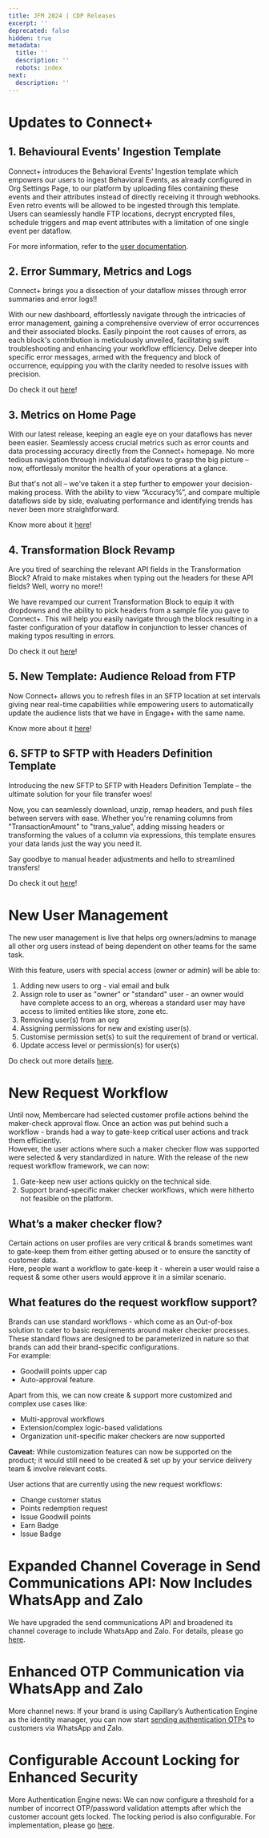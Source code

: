 ```yaml
---
title: JFM 2024 | CDP Releases
excerpt: ''
deprecated: false
hidden: true
metadata:
  title: ''
  description: ''
  robots: index
next:
  description: ''
---
```

# Updates to Connect+

## 1. Behavioural Events' Ingestion Template

Connect+ introduces the Behavioral Events' Ingestion template which empowers our users to ingest Behavioral Events, as already configured in Org Settings Page, to our platform by uploading files containing these events and their attributes instead of directly receiving it through webhooks. Even retro events will be allowed to be ingested through this template. Users can seamlessly handle FTP locations, decrypt encrypted files, schedule triggers and map event attributes with a limitation of one single event per dataflow.

For more information, refer to the [user documentation](ttps://docs.capillarytech.com/docs/behavioural-events-ingestion).

## 2. Error Summary, Metrics and Logs

Connect+ brings you a dissection of your dataflow misses through error summaries and error logs!!

With our new dashboard, effortlessly navigate through the intricacies of error management, gaining a comprehensive overview of error occurrences and their associated blocks. Easily pinpoint the root causes of errors, as each block's contribution is meticulously unveiled, facilitating swift troubleshooting and enhancing your workflow efficiency. Delve deeper into specific error messages, armed with the frequency and block of occurrence, equipping you with the clarity needed to resolve issues with precision.

Do check it out [here](https://docs.capillarytech.com/docs/analyse-dataflow-performance)!

## 3. Metrics on Home Page

With our latest release, keeping an eagle eye on your dataflows has never been easier. Seamlessly access crucial metrics such as error counts and data processing accuracy directly from the Connect+ homepage. No more tedious navigation through individual dataflows to grasp the big picture – now, effortlessly monitor the health of your operations at a glance.

But that's not all – we've taken it a step further to empower your decision-making process. With the ability to view “Accuracy%”, and compare multiple dataflows side by side, evaluating performance and identifying trends has never been more straightforward.

Know more about it [here](https://docs.capillarytech.com/docs/connectplus_getting_started#analyze-dataflow-performance)!

## 4. Transformation Block Revamp

Are you tired of searching the relevant API fields in the Transformation Block? Afraid to make mistakes when typing out the headers for these API fields? Well, worry no more!!

We have revamped our current Transformation Block to equip it with dropdowns and the ability to pick headers from a sample file you gave to Connect+. This will help you easily navigate through the block resulting in a faster configuration of your dataflow in conjunction to lesser chances of making typos resulting in errors. 

Do check it out [here](https://docs.capillarytech.com/docs/configure-actions#transform-data)!

## 5. New Template: Audience Reload from FTP

Now Connect+ allows you to refresh files in an SFTP location at set intervals giving near real-time capabilities while empowering users to automatically update the audience lists that we have in Engage+ with the same name.

Know more about it [here](https://docs.capillarytech.com/docs/audience-reload-from-ftp)!

## 6. SFTP to SFTP with Headers Definition Template

Introducing the new SFTP to SFTP with Headers Definition Template – the ultimate solution for your file transfer woes! 

Now, you can seamlessly download, unzip, remap headers, and push files between servers with ease. Whether you're renaming columns from "TransactionAmount" to "trans\_value", adding missing headers or transforming the values of a column via expressions, this template ensures your data lands just the way you need it. 

Say goodbye to manual header adjustments and hello to streamlined transfers!

Do check it out [here](https://docs.capillarytech.com/docs/sftp-to-sftp-with-headers-definition)!

# New User Management

The new user management is live that helps org owners/admins to manage all other org users instead of being dependent on other teams for the same task. 

With this feature, users with special access (owner or admin) will be able to:

1. Adding new users to org - vial email and bulk
2. Assign role to user as "owner" or "standard" user - an owner would have complete access to an org, whereas a standard user may have access to limited entities like store, zone etc. 
3. Removing user(s) from an org
4. Assigning permissions for new and existing user(s).
5. Customise permission set(s) to suit the requirement of brand or vertical.
6. Update access level or permission(s) for user(s)

Do check out more details [here](https://docs.capillarytech.com/docs/onboard-intouch-users).

# New Request Workflow

Until now, Membercare had selected customer profile actions behind the maker-check approval flow. Once an action was put behind such a workflow - brands had a way to gate-keep critical user actions and track them efficiently.\
However, the user actions where such a maker checker flow was supported were selected & very standardized in nature. With the release of the new request workflow framework, we can now: 

1. Gate-keep new user actions quickly on the technical side.
2. Support brand-specific maker checker workflows, which were hitherto not feasible on the platform.

## What’s a maker checker flow?

Certain actions on user profiles are very critical & brands sometimes want to gate-keep them from either getting abused or to ensure the sanctity of customer data.\
Here, people want a workflow to gate-keep it - wherein a user would raise a request & some other users would approve it in a similar scenario.

## What features do the request workflow support?

Brands can use standard workflows - which come as an Out-of-box solution to cater to basic requirements around maker checker processes.\
These standard flows are designed to be parameterized in nature so that brands can add their brand-specific configurations.\
For example:

* Goodwill points upper cap
* Auto-approval feature.

Apart from this, we can now create & support more customized and complex use cases like:

* Multi-approval workflows
* Extension/complex logic-based validations
* Organization unit-specific maker checkers are now supported

**Caveat:** While customization features can now be supported on the product; it would still need to be created & set up by your service delivery team & involve relevant costs. 

User actions that are currently using the new request workflows:

* Change customer status
* Points redemption request
* Issue Goodwill points
* Earn Badge
* Issue Badge

# Expanded Channel Coverage in Send Communications API: Now Includes WhatsApp and Zalo

We have upgraded the send communications API and broadened its channel coverage to include WhatsApp and Zalo. For details, please go [here](https://docs.capillarytech.com/reference/v2-send-communication-message).

# Enhanced OTP Communication via WhatsApp and Zalo

More channel news: If your brand is using Capillary’s Authentication Engine as the identity manager, you can now start [sending authentication OTPs](https://docs.capillarytech.com/reference/authentication-configurations#integrating-whatsapp-and-zalo-for-otp-communication) to customers via WhatsApp and Zalo. 

# Configurable Account Locking for Enhanced Security

More Authentication Engine news: We can now configure a threshold for a number of incorrect OTP/password validation attempts after which the customer account gets locked. The locking period is also configurable. For implementation, please go [here](https://docs.capillarytech.com/reference/authentication-configurations#account-locking-feature).
